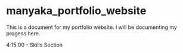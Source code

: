 # manyaka_portfolio_website

This is a document for my portfolio website. I will be documenting my progess here.

4:15:00 - Skills Section
